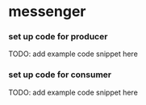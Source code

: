 # messenger
### set up code for producer
TODO: add example code snippet here
### set up code for consumer
TODO: add example code snippet here